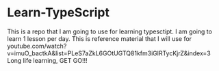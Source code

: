 # Learn-TypeScript

This is a repo that I am going to use for learning typesctipt. I am going to learn 1 lesson per day.
This is reference material that I will use for youtube.com/watch?v=imuO_bactkA&list=PLeS7aZkL6GOtUGTQ81kfm3iGlRTycKjrZ&index=3
Long life learning, GET GO!!!
